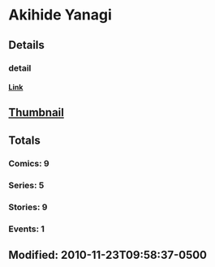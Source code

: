 # Akihide  Yanagi 
## Details
### detail
#### [Link](http://marvel.com/comics/creators/7984/akihide_yanagi?utm_campaign=apiRef&utm_source=225578a89fc76f3d20fbffda5d17a88d)
## [Thumbnail](http://i.annihil.us/u/prod/marvel/i/mg/e/d0/4bb3f3a6ead70.jpg)
## Totals
### Comics: 9
### Series: 5
### Stories: 9
### Events: 1
## Modified: 2010-11-23T09:58:37-0500